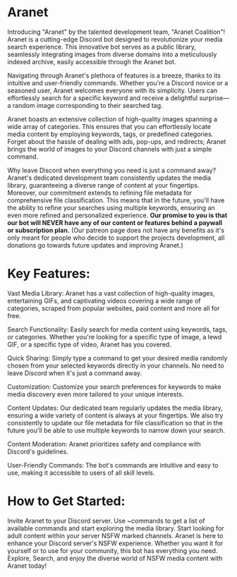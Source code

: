 # Aranet

Introducing "Aranet" by the talented development team, "Aranet Coalition"! Aranet is a cutting-edge Discord bot designed to revolutionize your media search experience. This innovative bot serves as a public library, seamlessly integrating images from diverse domains into a meticulously indexed archive, easily accessible through the Aranet bot.

Navigating through Aranet's plethora of features is a breeze, thanks to its intuitive and user-friendly commands. Whether you're a Discord novice or a seasoned user, Aranet welcomes everyone with its simplicity. Users can effortlessly search for a specific keyword and receive a delightful surprise—a random image corresponding to their searched tag.

Aranet boasts an extensive collection of high-quality images spanning a wide array of categories. This ensures that you can effortlessly locate media content by employing keywords, tags, or predefined categories. Forget about the hassle of dealing with ads, pop-ups, and redirects; Aranet brings the world of images to your Discord channels with just a simple command.

Why leave Discord when everything you need is just a command away? Aranet's dedicated development team consistently updates the media library, guaranteeing a diverse range of content at your fingertips. Moreover, our commitment extends to refining file metadata for comprehensive file classification. This means that in the future, you'll have the ability to refine your searches using multiple keywords, ensuring an even more refined and personalized experience.  **__Our promise to you is that our bot will NEVER have any of our content or features behind a paywall or subscription plan.__**  (Our patreon page does not have any benefits as it's only meant for people who decide to support the projects development, all donations go towards future updates and improving Aranet.)

# **Key Features:**

Vast Media Library: Aranet has a vast collection of high-quality images, entertaining GIFs, and captivating videos covering a wide range of categories, scraped from popular websites, paid content and more all for free.

Search Functionality: Easily search for media content using keywords, tags, or categories. Whether you're looking for a specific type of image, a lewd GIF, or a specific type of video, Aranet has you covered.

Quick Sharing: Simply type a command to get your desired media randomly chosen from your selected keywords directly in your channels. No need to leave Discord when it's just a command away.

Customization: Customize your search preferences for keywords to make media discovery even more tailored to your unique interests. 

Content Updates: Our dedicated team regularly updates the media library, ensuring a wide variety of content is always at your fingertips. We also try consistently to update our file metadata for file classification so that in the future you'll be able to use multiple keywords to narrow down your search.

Content Moderation: Aranet prioritizes safety and compliance with Discord's guidelines.

User-Friendly Commands: The bot's commands are intuitive and easy to use, making it accessible to users of all skill levels.

# **How to Get Started:**

Invite Aranet to your Discord server.
Use ~commands to get a list of available commands and start exploring the media library.
Start looking for adult content within your server NSFW marked channels.
Aranet is here to enhance your Discord server's NSFW experience. Whether you want it for yourself or to use for your community, this bot has everything you need. Explore, Search, and enjoy the diverse world of NSFW media content with Aranet today!
